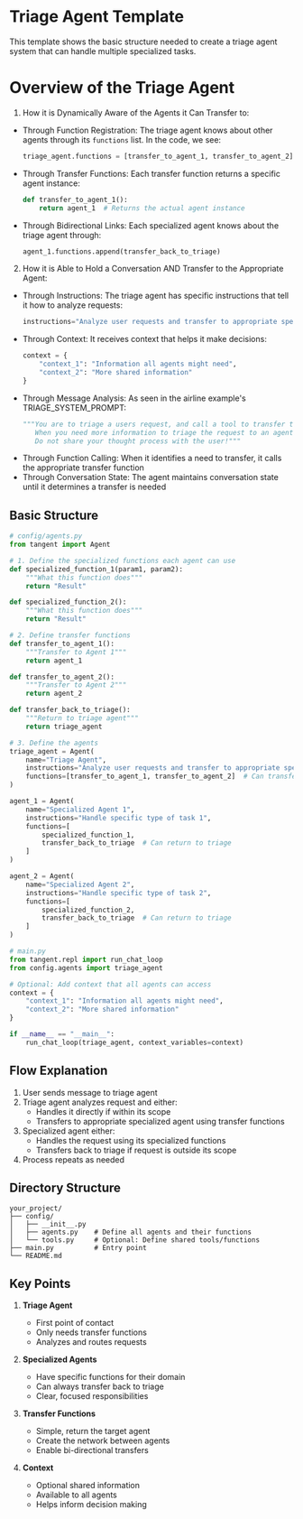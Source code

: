 # Triage Agent Template

This template shows the basic structure needed to create a triage agent system that can handle multiple specialized tasks.

# Overview of the Triage Agent
1. How it is Dynamically Aware of the Agents it Can Transfer to:
- Through Function Registration: The triage agent knows about other agents through its `functions` list. In the code, we see:
  ```python
  triage_agent.functions = [transfer_to_agent_1, transfer_to_agent_2]
  ```
- Through Transfer Functions: Each transfer function returns a specific agent instance:
  ```python
  def transfer_to_agent_1():
      return agent_1  # Returns the actual agent instance
  ```
- Through Bidirectional Links: Each specialized agent knows about the triage agent through:
  ```python
  agent_1.functions.append(transfer_back_to_triage)
  ```

2. How it is Able to Hold a Conversation AND Transfer to the Appropriate Agent:
- Through Instructions: The triage agent has specific instructions that tell it how to analyze requests:
  ```python
  instructions="Analyze user requests and transfer to appropriate specialized agent"
  ```
- Through Context: It receives context that helps it make decisions:
  ```python
  context = {
      "context_1": "Information all agents might need",
      "context_2": "More shared information"
  }
  ```
- Through Message Analysis: As seen in the airline example's TRIAGE_SYSTEM_PROMPT:
  ```python
  """You are to triage a users request, and call a tool to transfer to the right intent.
     When you need more information to triage the request to an agent, ask a direct question.
     Do not share your thought process with the user!"""
  ```
- Through Function Calling: When it identifies a need to transfer, it calls the appropriate transfer function
- Through Conversation State: The agent maintains conversation state until it determines a transfer is needed

## Basic Structure

```python
# config/agents.py
from tangent import Agent

# 1. Define the specialized functions each agent can use
def specialized_function_1(param1, param2):
    """What this function does"""
    return "Result"

def specialized_function_2():
    """What this function does"""
    return "Result"

# 2. Define transfer functions
def transfer_to_agent_1():
    """Transfer to Agent 1"""
    return agent_1

def transfer_to_agent_2():
    """Transfer to Agent 2"""
    return agent_2

def transfer_back_to_triage():
    """Return to triage agent"""
    return triage_agent

# 3. Define the agents
triage_agent = Agent(
    name="Triage Agent",
    instructions="Analyze user requests and transfer to appropriate specialized agent",
    functions=[transfer_to_agent_1, transfer_to_agent_2]  # Can transfer to any specialized agent
)

agent_1 = Agent(
    name="Specialized Agent 1",
    instructions="Handle specific type of task 1",
    functions=[
        specialized_function_1,
        transfer_back_to_triage  # Can return to triage
    ]
)

agent_2 = Agent(
    name="Specialized Agent 2",
    instructions="Handle specific type of task 2",
    functions=[
        specialized_function_2,
        transfer_back_to_triage  # Can return to triage
    ]
)
```

```python
# main.py
from tangent.repl import run_chat_loop
from config.agents import triage_agent

# Optional: Add context that all agents can access
context = {
    "context_1": "Information all agents might need",
    "context_2": "More shared information"
}

if __name__ == "__main__":
    run_chat_loop(triage_agent, context_variables=context)
```

## Flow Explanation

1. User sends message to triage agent
2. Triage agent analyzes request and either:
   - Handles it directly if within its scope
   - Transfers to appropriate specialized agent using transfer functions
3. Specialized agent either:
   - Handles the request using its specialized functions
   - Transfers back to triage if request is outside its scope
4. Process repeats as needed

## Directory Structure
```
your_project/
├── config/
│   ├── __init__.py
│   ├── agents.py    # Define all agents and their functions
│   └── tools.py     # Optional: Define shared tools/functions
├── main.py          # Entry point
└── README.md
```

## Key Points

1. **Triage Agent**
   - First point of contact
   - Only needs transfer functions
   - Analyzes and routes requests

2. **Specialized Agents**
   - Have specific functions for their domain
   - Can always transfer back to triage
   - Clear, focused responsibilities

3. **Transfer Functions**
   - Simple, return the target agent
   - Create the network between agents
   - Enable bi-directional transfers

4. **Context**
   - Optional shared information
   - Available to all agents
   - Helps inform decision making
``` 